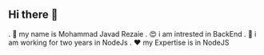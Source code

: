 ## Hi there 👋

. 🙌 my name is Mohammad Javad Rezaie
. 😍 i am intrested in BackEnd
. 🌹 i am working for two years in NodeJs 
. ❤ my Expertise is in NodeJS
